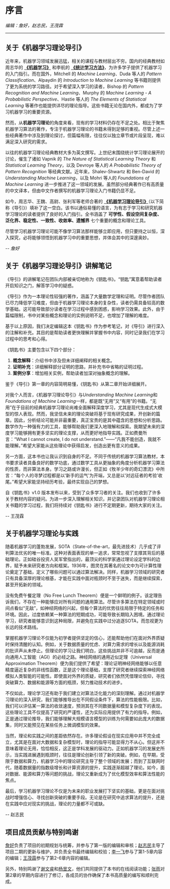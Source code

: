 # 序言

*编辑：詹好，赵志民，王茂霖*

---

## 关于《机器学习理论导引》

近年来，机器学习领域发展迅猛，相关的课程与教材层出不穷。国内的经典教材如周志华的 **[《机器学习》](https://book.douban.com/subject/26708119)** 和李航的 **[《统计学习方法》](https://book.douban.com/subject/33437381)**，为许多学子提供了机器学习的入门指引。而在国外，Mitchell 的 *Machine Learning*、Duda 等人的 *Pattern Classification*、Alpaydin 的 *Introduction to Machine Learning* 等书籍则提供了更为系统的学习路径。对于希望深入学习的读者，Bishop 的 *Pattern Recognition and Machine Learning*、Murphy 的 *Machine Learning - A Probabilistic Perspective*、Hastie 等人的 *The Elements of Statistical Learning* 等著作也能提供详尽的理论指导。这些书籍无论在国内外，都成为了学习机器学习的重要资源。

然而，从**机器学习理论**的角度来看，现有的学习材料仍存在不足之处。相比于聚焦机器学习算法的著作，专注于机器学习理论的书籍未得到足够的重视。尽管上述一些经典著作中涉及到理论探讨，但篇幅有限，往往仅以独立章节或片段呈现，难以满足深入研究的需求。

以往的机器学习理论经典教材大多为英文撰写。上世纪末围绕统计学习理论展开的讨论，催生了诸如 Vapnik 的 *The Nature of Statistical Learning Theory* 和 *Statistical Learning Theory*，以及 Devroye 等人的 *A Probabilistic Theory of Pattern Recognition* 等经典文献。近年来，Shalev-Shwartz 和 Ben-David 的 *Understanding Machine Learning*，以及 Mohri 等人的 *Foundations of Machine Learning* 进一步推进了这一领域的发展。虽然部分经典著作已有高质量的中文译本，但由中文作者撰写的机器学习理论入门书籍仍显不足。

如今，周志华、王魏、高尉、张利军等老师合著的 **[《机器学习理论导引》](https://book.douban.com/subject/35074844)**（以下简称《导引》）填补了这一空白。该书以通俗易懂的语言，为有志于学习和研究机器学习理论的读者提供了良好的入门指引。全书涵盖了 **可学性、假设空间复杂度、泛化界、稳定性、一致性、收敛率、遗憾界** 七个重要的概念和理论工具。

尽管学习机器学习理论可能不像学习算法那样能够立即应用，但只要持之以恒，深入探究，必将能够领悟到机器学习中的重要思想，并体会其中的深邃奥妙。

-- *詹好*

## 关于《机器学习理论导引》讲解笔记

《导引》的讲解笔记在团队内部被亲切地称为《钥匙书》。“钥匙”寓意着帮助读者开启知识之门，解答学习中的疑惑。

《导引》作为一本理论性较强的著作，涵盖了大量数学定理和证明。尽管作者团队已尽力降低学习难度，但由于机器学习理论本身的复杂性，读者仍需具备较高的数学基础。这可能导致部分读者在学习过程中感到困惑，影响学习效果。此外，由于篇幅限制，书中对某些概念和理论的实例说明不足，也增加了理解的难度。

基于以上原因，我们决定编辑这本《钥匙书》作为参考笔记，对《导引》进行深入的注解和补充。其目的是帮助读者更快理解并掌握书中内容，同时记录我们在学习过程中的思考和心得。

《钥匙书》主要包含以下四个部分：

1. **概念解释**：介绍书中涉及但未详细阐释的相关概念。
2. **证明补充**：详细解释部分证明的思路，并补充书中省略的证明过程。
3. **案例分享**：增加相关实例，帮助读者加深对抽象概念的理解。

鉴于《导引》第一章的内容简明易懂，《钥匙书》从第二章开始详细展开。

对我个人而言，《机器学习理论导引》与*Understanding Machine Learning*和*Foundations of Machine Learning*一样，都是既“无用”又“有用”的书籍。“无用”在于目前的经典机器学习理论尚难全面解释深度学习，尤其是现代生成式大模型的惊人表现。然而，我坚信未来的理论突破将基于现有研究成果，开创新的篇章。因此，分析结论可能并非最重要，真正宝贵的是其中蕴含的思想和分析思路。数学作为一种强有力的工具，能够帮助我们更深入地理解和探索。我期望未来的深度学习能够拥有更多坚实的理论支撑，从而更好地指导实践。正如费曼所言：“What I cannot create, I do not understand.”——“凡我不能创造，我就不能理解。”希望大家能从这些理论中获得启发，创造出更有意义的成果。

另一方面，这本书也让我认识到自身的不足。不同于传统的机器学习算法教材，本书要求读者具备良好的数学功底，通过数学工具从更抽象的角度分析机器学习算法的性质，而非算法本身。学习之路或许漫长，但正如《牧羊少年的奇幻漂流》中所言：“每个人的寻梦过程都是以‘新手的运气’为开端，又总是以‘对远征者的考验’收尾。”希望大家能坚持经历考验，最终实现自己的梦想。

自《钥匙书》v1.0 版本发布以来，受到了众多学习者的关注。我们也收到了许多关于教材内容的疑问。为进一步深入理解相关知识，并记录团队对机器学习理论相关书籍的学习过程，我们将持续对《钥匙书》进行不定期更新，期待大家的关注。

-- 王茂霖

## 关于机器学习理论与实践

随着机器学习的蓬勃发展，SOTA（State-of-the-art，最先进技术）几乎成了评判算法优劣的唯一标准。这种对表面表现的单一追求，常常忽视了支撑其背后的基础理论。正如硅谷投资人吴军曾指出的，最顶尖的科学家通过理论设定学科的边界，赋予未来研究者方向和框架。1936年，图灵在其著名的论文中为可计算性理论奠定了基础，定义了哪些问题可以通过算法解决。同样，机器学习领域的研究者只有具备深厚的理论根基，才能在实践中面对瓶颈时不至于迷失，而是继续探索，甚至开拓新的领域。

没有免费午餐定理（No Free Lunch Theorem）便是一个鲜明的例子。该定理告诉我们，不存在一种能够应对所有问题的通用算法。尽管许多算法在特定领域或时间点看似“无敌”，如神经网络的兴起，但每个算法的优势往往局限于特定的任务和环境。因此，过度依赖某一种算法的短期成功，可能导致长期陷入困境。通过理论学习，研究者能够意识到这种局限，并避免在实践中过分追逐SOTA，而忽视更为长远的技术路线。

掌握机器学习理论不仅能为初学者提供坚定的信心，还能帮助他们在面对外界质疑时保持清醒的认知。例如，关于数据质量的忧虑、对算力需求的增长以及能源消耗的批评声从未停止。但理论的学习让我们明白，这些挑战并非不可逾越，反而是通向通用人工智能（AGI）的必经之路。神经网络的通用近似定理（Universal Approximation Theorem）便为我们提供了希望：理论证明神经网络能够以任意精度逼近复杂的非线性函数，正是这个理论基础，支撑了研究者继续探索神经网络模拟人类智能的可能性。即使面对外界的质疑，研究者们依然凭借理论信仰，寻找突破算力、数据和能源等方面的瓶颈，努力推动技术的进步。

不仅如此，理论学习还有助于我们建立对算法泛化能力的深刻理解。通过对机器学习理论的深入研究，我们能够推导出在不同假设条件下，算法的性能极限。比如，我们可以评估某一算法的收敛速度，预测其在不同数据量和模型复杂度下的表现。这些理论工具不仅提高了研究的严谨性，还为实际应用提供了有力的指导。例如，正是通过理论推导，我们能够理解大规模语言模型的训练为何需要如此庞大的数据集，同时又能预见在某些任务上微调模型的效果。

当然，理论和实践之间的差距依然存在。许多理论假设在现实应用中并不完全成立，尤其是在面对大数据和复杂模型时，理论的指导可能显得力不从心。但这并不意味着理论无用，恰恰相反，这正是学科发展的驱动力。正如机器学习的发展史所示，当实践进展遇到瓶颈时，往往是理论创新引领了新的突破。例如，在早期，受限于数据和算力，机器学习中的理论研究主导了整个领域的发展；而到了互联网时代，随着数据量的指数级增长和计算资源的提升，实践逐渐超越了理论。如今，面对数据、能源和算力等问题的挑战，理论又重新成为了优化模型效率和算法性能的焦点。

最后，学习机器学习理论不仅是为未来的职业发展打下坚实的基础，更是在面对挑战时增强信心、寻找创新突破的重要手段。无论是在研究中追求算法的提升，还是在实践中应对现实的挑战，理论的力量都不可或缺。

-- 赵志民

## 项目成员贡献与特别鸣谢

[詹好](https://github.com/zhanhao93)负责了项目的初期规划与统筹，并参与了第一版的编辑和审核；[赵志民](https://github.com/zhimin-z)主导了项目二期的更新与维护，并负责全书最终编辑和校验；[李一飞](https://github.com/leafy-lee)参与了第1-5章内容的编辑；[王茂霖](https://github.com/mlw67)参与了第2-6章内容的编辑。

另外，特别鸣谢了[谢文睿](https://github.com/Sm1les)和[杨昱文](https://github.com/youngfish42)，他们共同提供了本书的在线阅读功能；[张雨](https://github.com/Drizzle-Zhang)对第2章的早期内容进行了修订，各成员的协作确保了本书高质量的编写和顺利完成。
